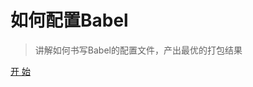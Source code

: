 <!--
 * @Desc: 
 * @FilePath: /tutor-babel/docs/_coverpage.md
 * @Author: liujianwei1
 * @Date: 2021-05-14 11:35:46
 * @LastEditors: liujianwei1
 * @Reference Desc: 
-->


# 如何配置Babel

> 讲解如何书写Babel的配置文件，产出最优的打包结果  

[开 始](README.md)